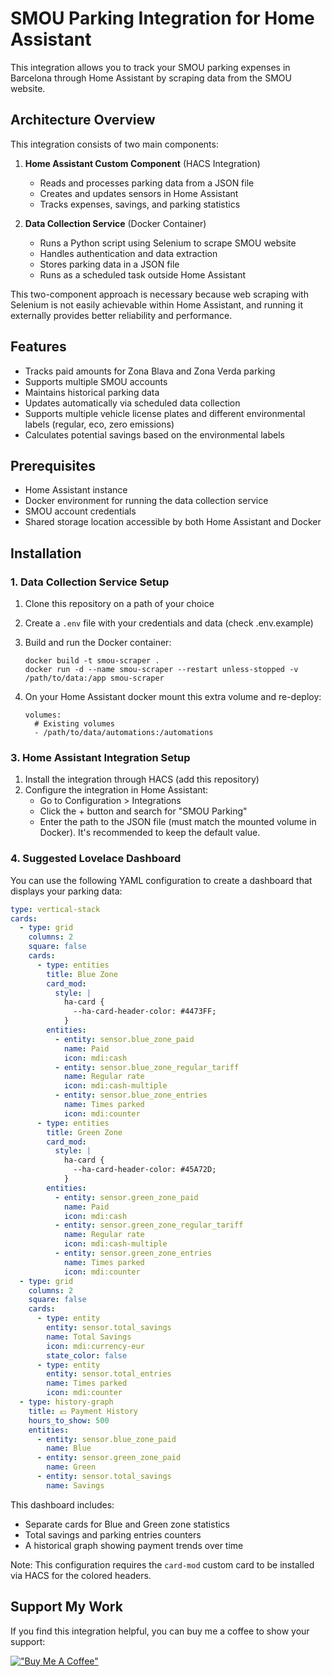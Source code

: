 # SMOU Parking Integration for Home Assistant

This integration allows you to track your SMOU parking expenses in Barcelona through Home Assistant by scraping data from the SMOU website.

## Architecture Overview

This integration consists of two main components:

1. **Home Assistant Custom Component** (HACS Integration)
   - Reads and processes parking data from a JSON file
   - Creates and updates sensors in Home Assistant
   - Tracks expenses, savings, and parking statistics

2. **Data Collection Service** (Docker Container)
   - Runs a Python script using Selenium to scrape SMOU website
   - Handles authentication and data extraction
   - Stores parking data in a JSON file
   - Runs as a scheduled task outside Home Assistant

This two-component approach is necessary because web scraping with Selenium is not easily achievable within Home Assistant, and running it externally provides better reliability and performance.

## Features
- Tracks paid amounts for Zona Blava and Zona Verda parking
- Supports multiple SMOU accounts
- Maintains historical parking data
- Updates automatically via scheduled data collection
- Supports multiple vehicle license plates and different environmental labels (regular, eco, zero emissions)
- Calculates potential savings based on the environmental labels

## Prerequisites
- Home Assistant instance
- Docker environment for running the data collection service
- SMOU account credentials
- Shared storage location accessible by both Home Assistant and Docker

## Installation

### 1. Data Collection Service Setup

1. Clone this repository on a path of your choice
2. Create a `.env` file with your credentials and data (check .env.example)
3. Build and run the Docker container:
    ```
    docker build -t smou-scraper .
    docker run -d --name smou-scraper --restart unless-stopped -v /path/to/data:/app smou-scraper
    ```
4. On your Home Assistant docker mount this extra volume and re-deploy:
    
    ```
    volumes:
      # Existing volumes
      - /path/to/data/automations:/automations
    ```
### 3. Home Assistant Integration Setup
1. Install the integration through HACS (add this repository)
2. Configure the integration in Home Assistant:
   - Go to Configuration > Integrations
   - Click the + button and search for "SMOU Parking"
   - Enter the path to the JSON file (must match the mounted volume in Docker). It's recommended to keep the default value.

### 4. Suggested Lovelace Dashboard

You can use the following YAML configuration to create a dashboard that displays your parking data:

```yaml
type: vertical-stack
cards:
  - type: grid
    columns: 2
    square: false
    cards:
      - type: entities
        title: Blue Zone
        card_mod:
          style: |
            ha-card {
              --ha-card-header-color: #4473FF;
            }
        entities:
          - entity: sensor.blue_zone_paid
            name: Paid
            icon: mdi:cash
          - entity: sensor.blue_zone_regular_tariff
            name: Regular rate
            icon: mdi:cash-multiple
          - entity: sensor.blue_zone_entries
            name: Times parked
            icon: mdi:counter
      - type: entities
        title: Green Zone
        card_mod:
          style: |
            ha-card {
              --ha-card-header-color: #45A72D;
            }
        entities:
          - entity: sensor.green_zone_paid
            name: Paid
            icon: mdi:cash
          - entity: sensor.green_zone_regular_tariff
            name: Regular rate
            icon: mdi:cash-multiple
          - entity: sensor.green_zone_entries
            name: Times parked
            icon: mdi:counter
  - type: grid
    columns: 2
    square: false
    cards:
      - type: entity
        entity: sensor.total_savings
        name: Total Savings
        icon: mdi:currency-eur
        state_color: false
      - type: entity
        entity: sensor.total_entries
        name: Times parked
        icon: mdi:counter
  - type: history-graph
    title: 💶 Payment History
    hours_to_show: 500
    entities:
      - entity: sensor.blue_zone_paid
        name: Blue
      - entity: sensor.green_zone_paid
        name: Green
      - entity: sensor.total_savings
        name: Savings
```

This dashboard includes:
- Separate cards for Blue and Green zone statistics
- Total savings and parking entries counters
- A historical graph showing payment trends over time

Note: This configuration requires the `card-mod` custom card to be installed via HACS for the colored headers.

## Support My Work

If you find this integration helpful, you can buy me a coffee to show your support:

[!["Buy Me A Coffee"](https://www.buymeacoffee.com/assets/img/custom_images/orange_img.png)](https://www.buymeacoffee.com/msanchezt)

